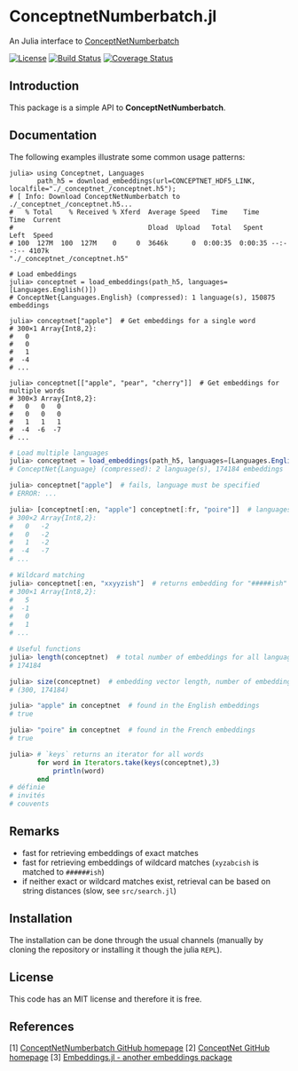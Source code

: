 # ConceptnetNumberbatch.jl

An Julia interface to [ConceptNetNumberbatch](https://github.com/commonsense/conceptnet-numberbatch)

[![License](http://img.shields.io/badge/license-MIT-brightgreen.svg?style=flat)](LICENSE.md)
[![Build Status](https://travis-ci.org/zgornel/ConceptnetNumberbatch.jl.svg?branch=master)](https://travis-ci.org/zgornel/ConceptnetNumberbatch.jl)
[![Coverage Status](https://coveralls.io/repos/github/zgornel/ConceptnetNumberbatch.jl/badge.svg?branch=master)](https://coveralls.io/github/zgornel/ConceptnetNumberbatch.jl?branch=master)



## Introduction

This package is a simple API to **ConceptNetNumberbatch**.



## Documentation

The following examples illustrate some common usage patterns:

```julia>
julia> using Conceptnet, Languages
	   path_h5 = download_embeddings(url=CONCEPTNET_HDF5_LINK, localfile="./_conceptnet_/conceptnet.h5");
# [ Info: Download ConceptNetNumberbatch to ./_conceptnet_/conceptnet.h5...
#   % Total    % Received % Xferd  Average Speed   Time    Time     Time  Current
#                                  Dload  Upload   Total   Spent    Left  Speed
# 100  127M  100  127M    0     0  3646k      0  0:00:35  0:00:35 --:--:-- 4107k
"./_conceptnet_/conceptnet.h5"

# Load embeddings
julia> conceptnet = load_embeddings(path_h5, languages=[Languages.English()])
# ConceptNet{Languages.English} (compressed): 1 language(s), 150875 embeddings

julia> conceptnet["apple"]  # Get embeddings for a single word
# 300×1 Array{Int8,2}:
#   0
#   0
#   1
#  -4
# ...

julia> conceptnet[["apple", "pear", "cherry"]]  # Get embeddings for multiple words
# 300×3 Array{Int8,2}:
#   0   0   0
#   0   0   0
#   1   1   1
#  -4  -6  -7
# ...
```

```julia
# Load multiple languages
julia> conceptnet = load_embeddings(path_h5, languages=[Languages.English(), Languages.French()])
# ConceptNet{Language} (compressed): 2 language(s), 174184 embeddings

julia> conceptnet["apple"]  # fails, language must be specified
# ERROR: ...

julia> [conceptnet[:en, "apple"] conceptnet[:fr, "poire"]]  # languages can be specified also as Languages.English(), Languages.French()
# 300×2 Array{Int8,2}:
#   0   -2
#   0   -2
#   1   -2
#  -4   -7
# ...

# Wildcard matching
julia> conceptnet[:en, "xxyyzish"]  # returns embedding for "#####ish"
# 300×1 Array{Int8,2}:
#   5
#  -1
#   0
#   1
# ...
```

```julia
# Useful functions
julia> length(conceptnet)  # total number of embeddings for all languages
# 174184

julia> size(conceptnet)  # embedding vector length, number of embeddings
# (300, 174184)

julia> "apple" in conceptnet  # found in the English embeddings
# true

julia> "poire" in conceptnet  # found in the French embeddings
# true

julia> # `keys` returns an iterator for all words
       for word in Iterators.take(keys(conceptnet),3)
           println(word)
       end
# définie
# invités
# couvents
```


## Remarks

 - fast for retrieving embeddings of exact matches
 - fast for retrieving embeddings of wildcard matches (`xyzabcish` is matched to `######ish`)
 - if neither exact or wildcard matches exist, retrieval can be based on string distances (slow, see `src/search.jl`)



## Installation

The installation can be done through the usual channels (manually by cloning the repository or installing it though the julia `REPL`).



## License

This code has an MIT license and therefore it is free.



## References

[1] [ConceptNetNumberbatch GitHub homepage](https://github.com/commonsense/conceptnet-numberbatch)
[2] [ConceptNet GitHub homepage](https://github.com/commonsense/conceptnet5)
[3] [Embeddings.jl - another embeddings package](https://github.com/JuliaText/Embeddings.jl)
